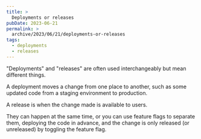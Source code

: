 ```yaml
---
title: >
  Deployments or releases
pubDate: 2023-06-21
permalink: >
  archive/2023/06/21/deployments-or-releases
tags:
  - deployments
  - releases
---
```


"Deployments" and "releases" are often used interchangeably but mean different things.

A deployment moves a change from one place to another, such as some updated code from a staging environment to production.

A release is when the change made is available to users.

They can happen at the same time, or you can use feature flags to separate them, deploying the code in advance, and the change is only released (or unreleased) by toggling the feature flag.

